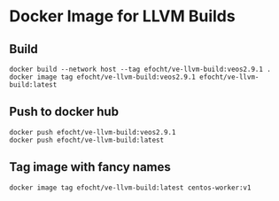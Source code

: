 # Docker Image for LLVM Builds

## Build

```
docker build --network host --tag efocht/ve-llvm-build:veos2.9.1 .
docker image tag efocht/ve-llvm-build:veos2.9.1 efocht/ve-llvm-build:latest
```
## Push to docker hub
```
docker push efocht/ve-llvm-build:veos2.9.1
docker push efocht/ve-llvm-build:latest
```

## Tag image with fancy names
```
docker image tag efocht/ve-llvm-build:latest centos-worker:v1
```
